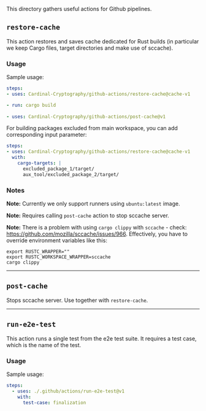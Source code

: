 This directory gathers useful actions for Github pipelines.

## `restore-cache`
This action restores and saves cache dedicated for Rust builds
(in particular we keep Cargo files, target directories and make use of sccache).

### Usage
Sample usage:
```yaml
steps:
- uses: Cardinal-Cryptography/github-actions/restore-cache@cache-v1

- run: cargo build
  
- uses: Cardinal-Cryptography/github-actions/post-cache@v1
```

For building packages excluded from main workspace, you can add corresponding input parameter:
```yaml
steps:
- uses: Cardinal-Cryptography/github-actions/restore-cache@cache-v1
  with:
    cargo-targets: |
      excluded_package_1/target/
      aux_tool/excluded_package_2/target/
```

### Notes

**Note:** Currently we only support runners using `ubuntu:latest` image.

**Note:** Requires calling `post-cache` action to stop sccache server.

**Note:** There is a problem with using `cargo clippy` with `sccache` - check: https://github.com/mozilla/sccache/issues/966.
Effectively, you have to override environment variables like this:
```shell
export RUSTC_WRAPPER=""
export RUSTC_WORKSPACE_WRAPPER=sccache
cargo clippy
```

---

## `post-cache`
Stops sccache server. Use together with `restore-cache`.

---

## `run-e2e-test`
This action runs a single test from the e2e test suite. It requires a test case, which is the name of the test.

### Usage
Sample usage:
```yaml
steps:
  - uses: ./.github/actions/run-e2e-test@v1
    with:
      test-case: finalization
```

